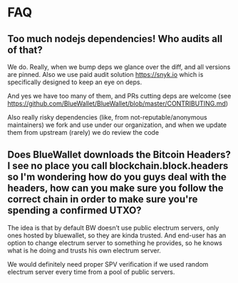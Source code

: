 # FAQ

## Too much nodejs dependencies! Who audits all of that?

We do. Really, when we bump deps we glance over the diff, and all versions are 
pinned. Also we use paid audit solution https://snyk.io which is specifically 
designed to keep an eye on deps.

And yes we have too many of them, and PRs cutting deps are welcome 
(see https://github.com/BlueWallet/BlueWallet/blob/master/CONTRIBUTING.md)

Also really risky dependencies (like, from not-reputable/anonymous maintainers)
we fork and use under our organization, and when we update them from upstream (rarely)
we do review the code

## Does BlueWallet downloads the Bitcoin Headers? I see no place you call blockchain.block.headers so I'm wondering how do you guys deal with the headers, how can you make sure you follow the correct chain in order to make sure you're spending a confirmed UTXO?

The idea is that by default BW doesn’t use public electrum servers, only
ones hosted by bluewallet, so they are kinda trusted. And end-user has an
option to change electrum server to something he provides, so he knows what
is he doing and trusts his own electrum server.

We would definitely need proper SPV verification if we used random
electrum server every time from a pool of public servers.
